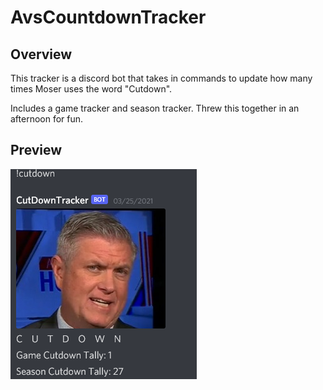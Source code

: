 # AvsCountdownTracker

## Overview

This tracker is a discord bot that takes in commands to update how many times Moser uses the word "Cutdown".

Includes a game tracker and season tracker. Threw this together in an afternoon for fun.

## Preview

![Preview Image](https://github.com/Meshtatsuo/AvsCountdownTracker/blob/gh-pages/preview.png?raw=true)
